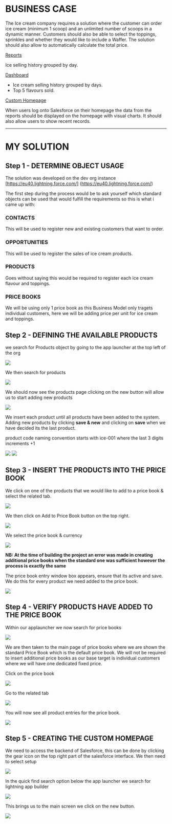 # BUSINESS CASE

The Ice cream company requires a solution where the customer can order ice cream (minimum 1 scoop) and an unlimited number of scoops in a dynamic manner. Customers should also be able to select the toppings, sprinkles and whether they would like to include a Waffer. The solution should also allow to automatically calculate the total price.

<u> Reports </u>

Ice selling history grouped by day.

<u> Dashboard </u>

- Ice cream selling history grouped by days.
- Top 5 flavours sold.

<u> Custom Homepage </u>

When users log onto Salesforce on their homepage the data from the reports should be displayed on the homepage with visual charts. It should also allow users to show recent records.

<hr>

# MY SOLUTION

## Step 1 - DETERMINE OBJECT USAGE

The solution was developed on the dev org instance [https://eu40.lightning.force.com/] (https://eu40.lightning.force.com/)

The first step during the process would be to ask yourself which standard objects can be used that would fulfill the requirements so this is what i came up with:

### CONTACTS

This will be used to register new and existing customers that want to order.

### OPPORTUNITIES

This will be used to register the sales of ice cream products.

### PRODUCTS

Goes without saying this would be required to register each ice cream flavour and toppings.

### PRICE BOOKS

We will be using only 1 price book as this Business Model only tragets individual customers, here we will be adding price per unit for ice cream and toppings.

## Step 2 - DEFINING THE AVAILABLE PRODUCTS

we search for Products object by going to the app launcher at the top left of the org

<img src="./images/app-launcher.png"/>

We then search for products

<img src="./images/search-for-products.png"/>

We should now see the products page clicking on the new button will allow us to start adding new products

<img src="./images/new.png"/>

We insert each product until all products have been added to the system. Adding new products by clicking **save & new** and clicking on **save** when we have decided its the last product.

product code naming convention starts with ice-001 where the last 3 digits increments +1

<img src="./images/ice-cream.png"/>

<img src="./images/all-ice-creams.png"/>

## Step 3 - INSERT THE PRODUCTS INTO THE PRICE BOOK

We click on one of the products that we would like to add to a price book & select the related tab.

<img src="./images/product-related.png"/>

We then click on Add to Price Book button on the top right.

<img src="./images/product-related-tab.png"/>

We select the price book & currency

<img src="./images/select-price-book.png"/>

**NB: At the time of building the project an error was made in creating additional price books when the standard one was sufficient however the process is exactly the same**

The price book entry window box appears, ensure that its active and save. We do this for every product we need added to the price book.

<img src="./images/price-book-entry.png"/>

## Step 4 - VERIFY PRODUCTS HAVE ADDED TO THE PRICE BOOK

Within our applauncher we now search for price books

<img src="./images/search-for-price-books.png"/>

We are then taken to the main page of price books where we are shown the standard Price Book which is the default price book. We will not be required to insert additional price books as our base target is individual customers where we will have one dedicated fixed price.

Click on the price book

<img src="./images/price-books-main-screen.png"/>

Go to the related tab

<img src="./images/price-books-main-screen.png"/>

You will now see all product entries for the price book.

<img src="./images/price-book-all-products.png"/>

## Step 5 - CREATING THE CUSTOM HOMEPAGE

We need to access the backend of Salesforce, this can be done by clicking the gear icon on the top right part of the salesforce interface. We then need to select setup

<img src="./images/setup-page.png"/>

In the quick find search option below the app launcher we search for lightning app builder

<img src="./images/lightning-app-builder-search.png"/>

This brings us to the main screen we click on the new button.

<img src="./images/lightning-app-builder-new-page.png"/>